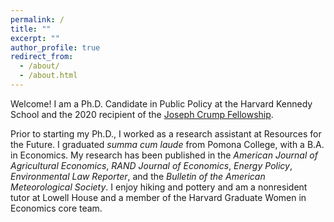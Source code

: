 ```yaml
---
permalink: /
title: ""
excerpt: ""
author_profile: true
redirect_from: 
  - /about/
  - /about.html
---
```


Welcome! I am a Ph.D. Candidate in Public Policy at the Harvard Kennedy School and the 2020 recipient of the [Joseph Crump Fellowship](https://heep.hks.harvard.edu/news/heep-pre-doctoral-fellow-awarded-joseph-crump-fellowship-2020).

Prior to starting my Ph.D., I worked as a research assistant at Resources for the Future. I graduated *summa cum laude* from Pomona College, with a B.A. in Economics. My research has been published in the *American Journal of Agricultural Economics*, *RAND Journal of Economics*, *Energy Policy*, *Environmental Law Reporter*, and the *Bulletin of the American Meteorological Society*. I enjoy hiking and pottery and am a nonresident tutor at Lowell House and a member of the Harvard Graduate Women in Economics core team. 
